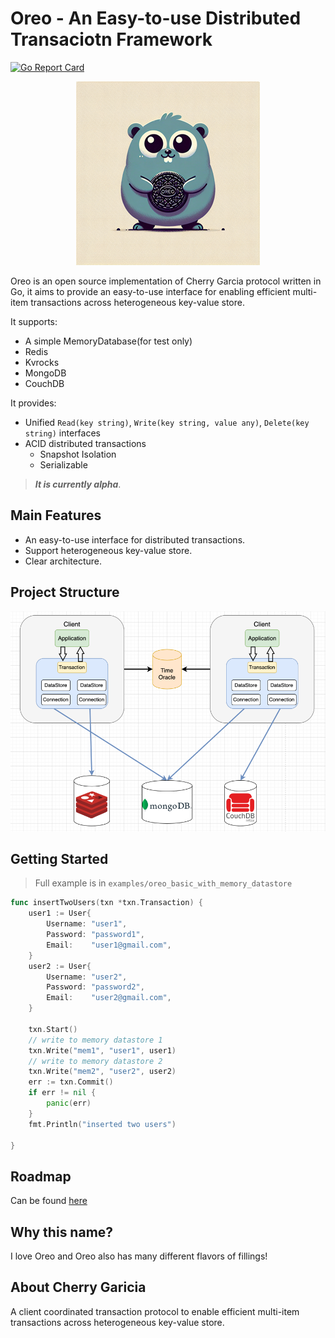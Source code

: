 # Oreo - An Easy-to-use Distributed Transaciotn Framework

[![Go Report Card](https://goreportcard.com/badge/github.com/kkkzoz/oreo)](https://goreportcard.com/report/github.com/kkkzoz/oreo)


<div align="center">

![Logo](./assets/img/logo.png)
</div>


Oreo is an open source implementation of Cherry Garcia protocol written in Go, it aims to provide an easy-to-use interface for enabling efficient multi-item transactions across heterogeneous key-value store.


It supports:

+ A simple MemoryDatabase(for test only)
+ Redis
+ Kvrocks
+ MongoDB
+ CouchDB

It provides:

+ Unified `Read(key string)`, `Write(key string, value any)`, `Delete(key string)` interfaces
+ ACID distributed transactions
  + Snapshot Isolation
  + Serializable

> ***It is currently alpha***.

## Main Features

+ An easy-to-use interface for distributed transactions.
+ Support heterogeneous key-value store.
+ Clear architecture.



## Project Structure

![Project Structure](./assets/img/project_structure.png)

## Getting Started

> Full example is in `examples/oreo_basic_with_memory_datastore`

```go
func insertTwoUsers(txn *txn.Transaction) {
	user1 := User{
		Username: "user1",
		Password: "password1",
		Email:    "user1@gmail.com",
	}
	user2 := User{
		Username: "user2",
		Password: "password2",
		Email:    "user2@gmail.com",
	}

	txn.Start()
	// write to memory datastore 1
	txn.Write("mem1", "user1", user1)
	// write to memory datastore 2
	txn.Write("mem2", "user2", user2)
	err := txn.Commit()
	if err != nil {
		panic(err)
	}
	fmt.Println("inserted two users")

}
```

## Roadmap

Can be found [here](https://trello.com/b/Vl2H7Aqg/oreo-roadmap)

## Why this name?

I love Oreo and Oreo also has many different flavors of fillings!

## About Cherry Garicia

A client coordinated transaction protocol to enable efficient multi-item transactions across heterogeneous key-value store.

